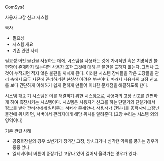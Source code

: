 ComSys8

사용자 고장 신고 시스템

목차
 - 필요성
 - 시스템 개요
 - 기존 관련 사례

필요성
 어떤 물건을 사용하는 데에, 시스템을 사용하는 것에 가시적인 혹은 치명적인 불편함이 존재하지 않는다면 사용자 또한 그것에 대해 큰 불만을 표하지 않는다. 그러나 그것이 누적되면 적지 않은 불편을 끼치게 된다. 이러한 시스템 장애들을 작은 고장들을 관리 측에서 모두 사전에 관리하기란 현실상 어려운 부분이다. 따라서 사용자의 고장 신고를 보다 간단하게 이해하기 쉽게 편하게 만들어 이러한 문제점을 해결하도록 한다.

시스템 개요
 기 시스템은 이를 해결하기 위한 시스템으로, 사용자의 고장 신고를 간편하게 하여 촉진시키는 시스템이다. 시스템은 사용자가 신고를 하는 단말기와 단말기에서 정보를 받아 관리자에게 알려주는 서버가 존재한다. 사용자가 단말기를 동작시켜 고장난 물건에 위치하면, 서버에서 관리자에게 해당 위치를 알려준다.(고장 수리는 시스템 외의 영역이다)

기존 관련 사례
 - 공중화장실의 경우 소변기가 장기간 고장, 방치되거나 심각한 악취를 풍기는 경우가 종종 있다
 - 엘레베이터 버튼이 중장기간 고장나 있어 걸어서 올려가는 경우가 있다.

